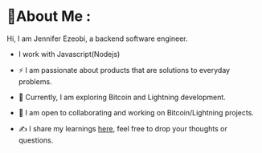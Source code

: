 # 💫About Me :
Hi, I am Jennifer Ezeobi, a backend software engineer.

- I work with Javascript(Nodejs)

- :zap: I am passionate about products that are solutions to everyday problems.

- :seedling: Currently, I am exploring Bitcoin and Lightning development.

- :rocket: I am open to collaborating and working on Bitcoin/Lightning projects.

- :writing_hand: I share my learnings [here](https://jennycj.medium.com/), feel free to drop your thoughts or questions.
